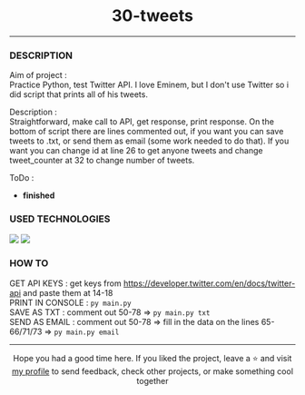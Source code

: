 # <div align="center">30-tweets</div>
***
### DESCRIPTION
Aim of project :  
Practice Python, test Twitter API. I love Eminem, but I don't use Twitter so i did script that prints all of his tweets.


Description :  
Straightforward, make call to API, get response, print response. On the bottom of script there are lines commented out, if you want you can save tweets to .txt, or send them as email (some work needed to do that). If you want you can change id at line 26 to get anyone tweets and change tweet_counter at 32 to change number of tweets.

ToDo :  
- **finished**

### USED TECHNOLOGIES
<span>
<img src="https://img.shields.io/badge/Python-FFD43B?style=for-the-badge&logo=python&logoColor=darkgreen"/>  
<img src="https://img.shields.io/badge/Twitter-1DA1F2?style=for-the-badge&logo=twitter&logoColor=white"/>  
</span>  

### HOW TO
GET API KEYS : get keys from https://developer.twitter.com/en/docs/twitter-api and paste them at 14-18   
PRINT IN CONSOLE : `py main.py`  
SAVE AS TXT : comment out 50-78 => `py main.py txt`    
SEND AS EMAIL : comment out 50-78 => fill in the data on the lines 65-66/71/73 => `py main.py email`  

***

<div align="center">Hope you had a good time here. If you liked the project, leave a ⭐ and visit <a href="https://github.com/ArziPL">my profile</a> to send feedback, check other projects, or make something cool together</p> 
